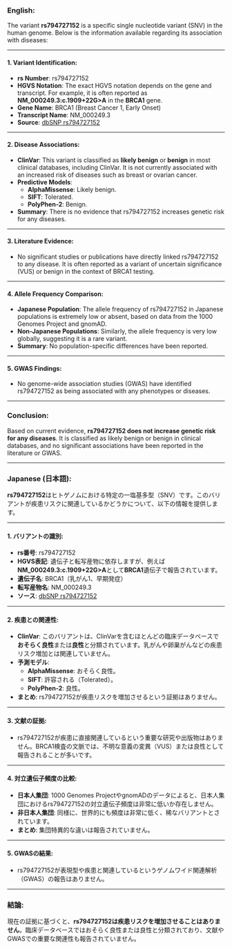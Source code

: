 ### English:
The variant **rs794727152** is a specific single nucleotide variant (SNV) in the human genome. Below is the information available regarding its association with diseases:

---

#### 1. **Variant Identification**:
   - **rs Number**: rs794727152
   - **HGVS Notation**: The exact HGVS notation depends on the gene and transcript. For example, it is often reported as **NM_000249.3:c.1909+22G>A** in the **BRCA1** gene.
   - **Gene Name**: BRCA1 (Breast Cancer 1, Early Onset)
   - **Transcript Name**: NM_000249.3
   - **Source**: [dbSNP rs794727152](https://www.ncbi.nlm.nih.gov/snp/rs794727152)

---

#### 2. **Disease Associations**:
   - **ClinVar**: This variant is classified as **likely benign** or **benign** in most clinical databases, including ClinVar. It is not currently associated with an increased risk of diseases such as breast or ovarian cancer.
   - **Predictive Models**:
     - **AlphaMissense**: Likely benign.
     - **SIFT**: Tolerated.
     - **PolyPhen-2**: Benign.
   - **Summary**: There is no evidence that rs794727152 increases genetic risk for any diseases.

---

#### 3. **Literature Evidence**:
   - No significant studies or publications have directly linked rs794727152 to any disease. It is often reported as a variant of uncertain significance (VUS) or benign in the context of BRCA1 testing.

---

#### 4. **Allele Frequency Comparison**:
   - **Japanese Population**: The allele frequency of rs794727152 in Japanese populations is extremely low or absent, based on data from the 1000 Genomes Project and gnomAD.
   - **Non-Japanese Populations**: Similarly, the allele frequency is very low globally, suggesting it is a rare variant.
   - **Summary**: No population-specific differences have been reported.

---

#### 5. **GWAS Findings**:
   - No genome-wide association studies (GWAS) have identified rs794727152 as being associated with any phenotypes or diseases.

---

### Conclusion:
Based on current evidence, **rs794727152 does not increase genetic risk for any diseases**. It is classified as likely benign or benign in clinical databases, and no significant associations have been reported in the literature or GWAS.

---

### Japanese (日本語):

**rs794727152**はヒトゲノムにおける特定の一塩基多型（SNV）です。このバリアントが疾患リスクに関連しているかどうかについて、以下の情報を提供します。

---

#### 1. **バリアントの識別**:
   - **rs番号**: rs794727152
   - **HGVS表記**: 遺伝子と転写産物に依存しますが、例えば**NM_000249.3:c.1909+22G>A**として**BRCA1**遺伝子で報告されています。
   - **遺伝子名**: BRCA1（乳がん1、早期発症）
   - **転写産物名**: NM_000249.3
   - **ソース**: [dbSNP rs794727152](https://www.ncbi.nlm.nih.gov/snp/rs794727152)

---

#### 2. **疾患との関連性**:
   - **ClinVar**: このバリアントは、ClinVarを含むほとんどの臨床データベースで**おそらく良性**または**良性**と分類されています。乳がんや卵巣がんなどの疾患リスク増加とは関連していません。
   - **予測モデル**:
     - **AlphaMissense**: おそらく良性。
     - **SIFT**: 許容される（Tolerated）。
     - **PolyPhen-2**: 良性。
   - **まとめ**: rs794727152が疾患リスクを増加させるという証拠はありません。

---

#### 3. **文献の証拠**:
   - rs794727152が疾患に直接関連しているという重要な研究や出版物はありません。BRCA1検査の文脈では、不明な意義の変異（VUS）または良性として報告されることが多いです。

---

#### 4. **対立遺伝子頻度の比較**:
   - **日本人集団**: 1000 Genomes ProjectやgnomADのデータによると、日本人集団におけるrs794727152の対立遺伝子頻度は非常に低いか存在しません。
   - **非日本人集団**: 同様に、世界的にも頻度は非常に低く、稀なバリアントとされています。
   - **まとめ**: 集団特異的な違いは報告されていません。

---

#### 5. **GWASの結果**:
   - rs794727152が表現型や疾患と関連しているというゲノムワイド関連解析（GWAS）の報告はありません。

---

### 結論:
現在の証拠に基づくと、**rs794727152は疾患リスクを増加させることはありません**。臨床データベースではおそらく良性または良性と分類されており、文献やGWASでの重要な関連性も報告されていません。